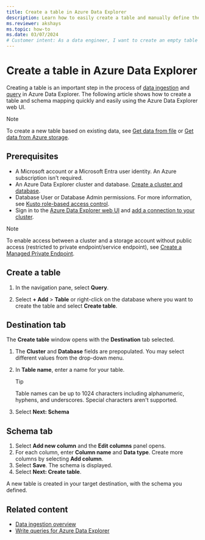 ```yaml
---
title: Create a table in Azure Data Explorer
description: Learn how to easily create a table and manually define the schema in Azure Data Explorer with the table creation wizard.
ms.reviewer: akshays
ms.topic: how-to
ms.date: 03/07/2024
# Customer intent: As a data engineer, I want to create an empty table in Azure Data Explorer so that I can ingest data and query it.
---
```

# Create a table in Azure Data Explorer

Creating a table is an important step in the process of [data ingestion](ingest-data-overview.md) and [query](/azure/data-explorer/kusto/query/tutorials/learn-common-operators) in Azure Data Explorer. The following article shows how to create a table and schema mapping quickly and easily using the Azure Data Explorer web UI.

> [!NOTE]
> To create a new table based on existing data, see [Get data from file](get-data-file.md) or [Get data from Azure storage](get-data-storage.md).

## Prerequisites

* A Microsoft account or a Microsoft Entra user identity. An Azure subscription isn't required.
* An Azure Data Explorer cluster and database. [Create a cluster and database](create-cluster-and-database.md). 
* Database User or Database Admin permissions. For more information, see [Kusto role-based access control](kusto/access-control/role-based-access-control.md).
* Sign in to the [Azure Data Explorer web UI](https://dataexplorer.azure.com/) and [add a connection to your cluster](web-query-data.md#add-clusters).

> [!NOTE]
> To enable access between a cluster and a storage account without public access (restricted to private endpoint/service endpoint), see [Create a Managed Private Endpoint](security-network-managed-private-endpoint-create.md).

## Create a table

1. In the navigation pane, select **Query**.

1. Select **+ Add** > **Table** or right-click on the database where you want to create the table and select **Create table**.

## Destination tab

The **Create table** window opens with the **Destination** tab selected.

1. The **Cluster** and **Database** fields are prepopulated. You may select different values from the drop-down menu.
1. In **Table name**, enter a name for your table.

    > [!TIP]
    >  Table names can be up to 1024 characters including alphanumeric, hyphens, and underscores. Special characters aren't supported.

1. Select **Next: Schema**

## Schema tab

1. Select **Add new column** and the **Edit columns** panel opens.
1. For each column, enter **Column name** and **Data type**. Create more columns by selecting **Add column**.
1. Select **Save**. The schema is displayed.
1. Select **Next: Create table**.

A new table is created in your target destination, with the schema you defined.

## Related content

* [Data ingestion overview](ingest-data-overview.md)
* [Write queries for Azure Data Explorer](/azure/data-explorer/kusto/query/tutorials/learn-common-operators)

